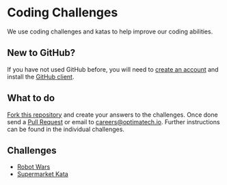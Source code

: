 Coding Challenges
========================

We use coding challenges and katas to help improve our coding abilities.

## New to GitHub? 

If you have not used GitHub before, you will need to [create an account](https://github.com/join) and install the [GitHub client](https://windows.github.com/). 

## What to do

[Fork this repository](https://help.github.com/articles/fork-a-repo) and create your answers to the challenges. Once done send a [Pull Request](https://help.github.com/articles/using-pull-requests) or email to <careers@optimatech.io>. Further instructions can be found in the individual challenges.

##  Challenges

* [Robot Wars](Robot-Wars.md)
* [Supermarket Kata](Supermarket-Kata.md)
